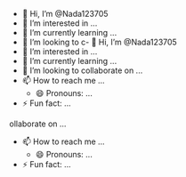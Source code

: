 - 👋 Hi, I’m @Nada123705
- 👀 I’m interested in ...
- 🌱 I’m currently learning ...
- 💞️ I’m looking to c- 👋 Hi, I’m @Nada123705
- 👀 I’m interested in ...
- 🌱 I’m currently learning ...
- 💞️ I’m looking to collaborate on ...
- 📫 How to reach me ...
  - 😄 Pronouns: ...
- ⚡ Fun fact: ...

<!---
Nada123705/Nada123705 is a ✨ special ✨ repository because its `README.md` (this file) appears on your GitHub profile.
You can click the Preview link to take a look at your changes.
--->
ollaborate on ...
- 📫 How to reach me ...
  - 😄 Pronouns: ...
- ⚡ Fun fact: ...

<!---
Nada123705/Nada123705 is a ✨ special ✨ repository because its `README.md` (this file) appears on your GitHub profile.
You can click the Preview link to take a look at your changes.
--->
